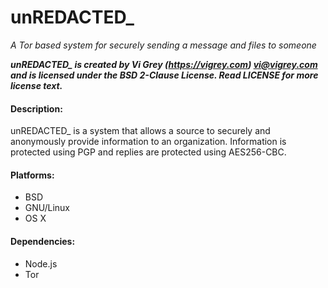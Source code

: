 # unREDACTED\_

_A Tor based system for securely sending a message and files to someone_

**_unREDACTED\_ is created by Vi Grey (https://vigrey.com) <vi@vigrey.com> and is licensed under the BSD 2-Clause License.  Read LICENSE for more license text._**

#### Description:
unREDACTED\_ is a system that allows a source to securely and anonymously provide information to an organization.  Information is protected using PGP and replies are protected using AES256-CBC.

#### Platforms:
- BSD
- GNU/Linux
- OS X

#### Dependencies:
- Node.js
- Tor
